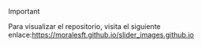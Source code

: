 >[!IMPORTANT]
>Para visualizar el repositorio, visita el siguiente enlace:https://moralesft.github.io/slider_images.github.io
